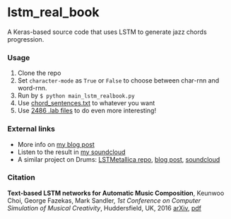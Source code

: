 # lstm_real_book

A Keras-based source code that uses LSTM to generate jazz chords progression.

### Usage
1. Clone the repo
2. Set `character-mode` as `True` or `False` to choose between char-rnn and word-rnn.
3. Run by `$ python main_lstm_realbook.py`
4. Use [chord_sentences.txt](https://github.com/keunwoochoi/lstm_real_book/blob/master/chord_sentences.txt) to whatever you want
5. Use [2486 .lab files](https://github.com/keunwoochoi/lstm_real_book/blob/master/more_data_to_play_with/jazz_xlab.zip) to do even more interesting!

### External links
 * More info on [my blog post](https://keunwoochoi.wordpress.com/2016/02/19/lstm-realbook/)
 * Listen to the result in [my soundcloud](https://soundcloud.com/kchoi-research/sets/lstm-realbook-1-5)
 * A similar project on Drums: [LSTMetallica repo](https://github.com/keunwoochoi/LSTMetallica), [blog post](https://keunwoochoi.wordpress.com/2016/02/23/lstmetallica/), [soundcloud](https://soundcloud.com/kchoi-research/sets/lstmetallica-drums)

### Citation
**Text-based LSTM networks for Automatic Music Composition**, Keunwoo Choi, George Fazekas, Mark Sandler, *1st Conference on Computer Simulation of Musical Creativity*, Huddersfield, UK, 2016 [arXiv](https://arxiv.org/abs/1604.05358#), [pdf](https://arxiv.org/pdf/1604.05358v1)
